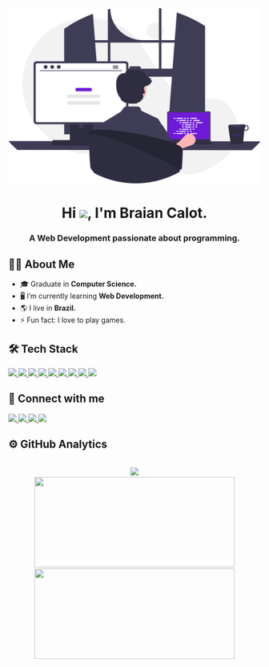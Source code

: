 <a href="#"><img width="100%" height="350px" src="prog.svg"></a>


<h1 align="center"> Hi <img src="https://raw.githubusercontent.com/MartinHeinz/MartinHeinz/master/wave.gif" height="28px">, I'm Braian Calot. </h1> 
<h3 align="center">A Web Development passionate about programming.</h3>

## 🙋‍♂ About Me
- 🎓 Graduate in **Computer Science.**
- 🖥️ I’m currently learning **Web Development.**
- 🌎 I live in **Brazil.**
- ⚡ Fun fact: I love to play games.


<h2> 🛠️ Tech Stack </h2>
<a href="https://developer.mozilla.org/en-US/docs/Web/JavaScript" target="_blank"> <img src="https://img.icons8.com/color/48/000000/javascript.png"/> </a>
<a href="https://www.w3.org/html/" target="_blank"> <img src="https://img.icons8.com/color/48/000000/html-5.png"/> </a>
<a href="https://www.w3schools.com/css/" target="_blank"> <img src="https://img.icons8.com/color/48/000000/css3.png"/> </a>
<a href="https://reactjs.org/" target="_blank"> <img src="https://img.icons8.com/color/48/000000/react-native.png"/> </a>
<a href="https://www.python.org" target="_blank"> <img src="https://img.icons8.com/color/48/000000/python"/> </a>
<a href="https://www.java.com" target="_blank"> <img src="https://img.icons8.com/color/48/000000/java-coffee-cup-logo.png"/> </a>
<a href="https://git-scm.com/" target="_blank"> <img src="https://img.icons8.com/color/48/000000/git.png"/> </a>
<a href="https://git-scm.com/" target="_blank"> <img src="https://img.icons8.com/color/48/000000/github.png"/> </a>
<a href="https://www.figma.com/" target="_blank"> <img src="https://img.icons8.com/color/48/000000/figma.png"/> </a>


<div>
  
  <h2>📲 Connect with me</h2>
  <a href="https://www.linkedin.com/in/braiancalot/" target="_blank">
  <img src="https://img.shields.io/badge/LinkedIn-0077B5?style=for-the-badge&logo=linkedin&logoColor=white">
  </a>

  <a href="https://www.facebook.com/braian.calot/" target="_blank">
  <img src="https://img.shields.io/badge/Facebook-1877F2?style=for-the-badge&logo=facebook&logoColor=white">
  </a>

  <a href="https://www.instagram.com/braian.calot/" target="_blank">
  <img src="https://img.shields.io/badge/Instagram-E4405F?style=for-the-badge&logo=instagram&logoColor=white">
  </a>
  
  <a href="https://www.youtube.com/channel/UC_saKlMQ_08XvZ63i2jtf4A" target="_blank">
  <img src="https://img.shields.io/badge/YouTube-FF0000?style=for-the-badge&logo=youtube&logoColor=white">
  </a>
  
<br>	
<h2> ⚙️  GitHub Analytics </h2>
<br>
<div align="center">
  <img height="180cm" src="https://github-readme-streak-stats.herokuapp.com/?user=braiancalot&theme=tokyonight&hide_border=true&stroke=0000"/>
  <br>
  <img height="180cm" width="400cm" src="https://github-readme-stats.vercel.app/api?username=braiancalot&theme=tokyonight&show_icons=true&hide_border=true"/>
  <img height="180cm" width="400cm" src="https://github-readme-stats.vercel.app/api/top-langs/?username=braiancalot&hide=html&layout=compact&theme=tokyonight&hide_border=true&stroke=0000"/>
</div>


 






<!--
**braiancalot/braiancalot** is a ✨ _special_ ✨ repository because its `README.md` (this file) appears on your GitHub profile.

Here are some ideas to get you started:

- 🔭 I’m currently working on ...
- 🌱 I’m currently learning ...
- 👯 I’m looking to collaborate on ...
- 🤔 I’m looking for help with ...
- 💬 Ask me about ...
- 📫 How to reach me: ...
- 😄 Pronouns: ...
- ⚡ Fun fact: ...
-->
